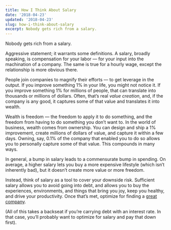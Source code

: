 ```yaml
---
title: How I Think About Salary
date: '2018-04-23'
updated: '2018-04-23'
slug: how-i-think-about-salary
excerpt: Nobody gets rich from a salary.
---
```



Nobody gets rich from a salary.

Aggressive statement; it warrants some definitions. A salary, broadly speaking, is compensation for your labor — for your input into the machination of a company. The same is true for a hourly wage, except the relationship is more obvious there.

People join companies to magnify their efforts — to get leverage in the output. If you improve something 1% in your life, you might not notice it. If you improve something 1% for millions of people, that can translate into thousands or millions of dollars. Often, that’s real _value creation_, and, if the company is any good, it captures some of that value and translates it into wealth.

Wealth is freedom — the freedom to apply it to do something, and the freedom from having to do something you don’t want to. In the world of business, wealth comes from ownership. You can design and ship a 1% improvement, create millions of dollars of value, and capture it within a few days. Owning, say, 0.1% of the company that enabled you to do so allows you to personally capture some of that value. This compounds in many ways.

In general, a bump in salary leads to a commensurate bump in spending. On average, a higher salary lets you buy a more expensive lifestyle (which isn’t inherently bad), but it doesn’t create more value or more freedom.

Instead, think of salary as a tool to cover your downside risk. Sufficient salary allows you to avoid going into debt, and allows you to buy the experiences, environments, and things that bring you joy, keep you healthy, and drive your productivity. Once that’s met, optimize for finding a [great company](https://feifan.blog/2018/04/05/evaluating-work-opportunities/).

(All of this takes a backseat if you’re carrying debt with an interest rate. In that case, you’ll probably want to optimize for salary and pay that down first).